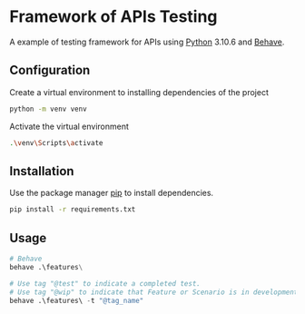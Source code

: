 # Framework of APIs Testing
A example of testing framework for APIs using [Python](https://www.python.org/downloads/) 3.10.6 and [Behave](https://behave.readthedocs.io/en/stable/).

## Configuration
Create a virtual environment to installing dependencies of the project
```bash
python -m venv venv
```

Activate the virtual environment
```bash
.\venv\Scripts\activate
```

## Installation
Use the package manager [pip](https://pip.pypa.io/en/stable/) to install dependencies.
```bash
pip install -r requirements.txt
```

## Usage
```python
# Behave
behave .\features\

# Use tag "@test" to indicate a completed test.
# Use tag "@wip" to indicate that Feature or Scenario is in development.
behave .\features\ -t "@tag_name"
```